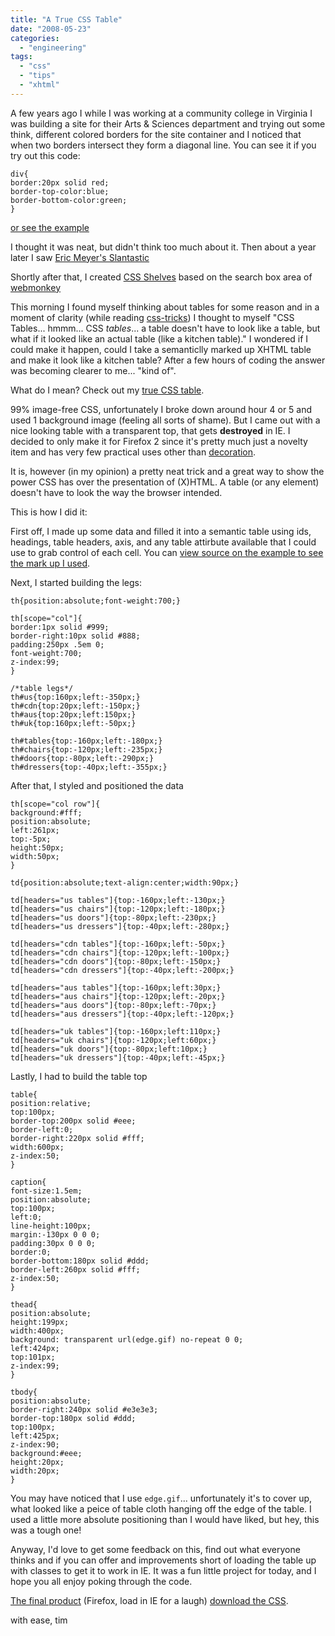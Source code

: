 ```yaml
---
title: "A True CSS Table"
date: "2008-05-23"
categories: 
  - "engineering"
tags: 
  - "css"
  - "tips"
  - "xhtml"
---
```


A few years ago I while I was working at a community college in Virginia I was building a site for their Arts & Sciences department and trying out some think, different colored borders for the site container and I noticed that when two borders intersect they form a diagonal line. You can see it if you try out this code:

```
div{
border:20px solid red;
border-top-color:blue;
border-bottom-color:green;
}
```

[or see the example](http://www.csskarma.com/lab/csstable/postexample.html)

I thought it was neat, but didn't think too much about it. Then about a year later I saw [Eric Meyer's Slantastic](http://meyerweb.com/eric/css/edge/slantastic/demo.html)

Shortly after that, I created [CSS Shelves](http://www.csskarma.com/lab/css_shelves) based on the search box area of [webmonkey](http://www.webmonkey.com)

This morning I found myself thinking about tables for some reason and in a moment of clarity (while reading [css-tricks](http://css-tricks.com/the-css-ah-ha-moment/)) I thought to myself "CSS Tables... hmmm... CSS _tables_... a table doesn't have to look like a table, but what if it looked like an actual table (like a kitchen table)." I wondered if I could make it happen, could I take a semanticlly marked up XHTML table and make it look like a kitchen table? After a few hours of coding the answer was becoming clearer to me... "kind of".

What do I mean? Check out my [true CSS table](http://www.csskarma.com/lab/csstable/).

99% image-free CSS, unfortunately I broke down around hour 4 or 5 and used 1 background image (feeling all sorts of shame). But I came out with a nice looking table with a transparent top, that gets **destroyed** in IE. I decided to only make it for Firefox 2 since it's pretty much just a novelty item and has very few practical uses other than [decoration](http://www.zeldman.com/2008/05/06/content-precedes-design/).

It is, however (in my opinion) a pretty neat trick and a great way to show the power CSS has over the presentation of (X)HTML. A table (or any element) doesn't have to look the way the browser intended.

This is how I did it:

First off, I made up some data and filled it into a semantic table using ids, headings, table headers, axis, and any table attirbute available that I could use to grab control of each cell. You can [view source on the example to see the mark up I used](http://www.csskarma.com/lab/csstable/).

Next, I started building the legs:

```
th{position:absolute;font-weight:700;}

th[scope="col"]{
border:1px solid #999;
border-right:10px solid #888;
padding:250px .5em 0;
font-weight:700;
z-index:99;
}

/*table legs*/
th#us{top:160px;left:-350px;}
th#cdn{top:20px;left:-150px;}
th#aus{top:20px;left:150px;}
th#uk{top:160px;left:-50px;}

th#tables{top:-160px;left:-180px;}
th#chairs{top:-120px;left:-235px;}
th#doors{top:-80px;left:-290px;}
th#dressers{top:-40px;left:-355px;}
```

After that, I styled and positioned the data

```
th[scope="col row"]{
background:#fff;
position:absolute;
left:261px;
top:-5px;
height:50px;
width:50px;
}

td{position:absolute;text-align:center;width:90px;}

td[headers="us tables"]{top:-160px;left:-130px;}
td[headers="us chairs"]{top:-120px;left:-180px;}
td[headers="us doors"]{top:-80px;left:-230px;}
td[headers="us dressers"]{top:-40px;left:-280px;}

td[headers="cdn tables"]{top:-160px;left:-50px;}
td[headers="cdn chairs"]{top:-120px;left:-100px;}
td[headers="cdn doors"]{top:-80px;left:-150px;}
td[headers="cdn dressers"]{top:-40px;left:-200px;}

td[headers="aus tables"]{top:-160px;left:30px;}
td[headers="aus chairs"]{top:-120px;left:-20px;}
td[headers="aus doors"]{top:-80px;left:-70px;}
td[headers="aus dressers"]{top:-40px;left:-120px;}

td[headers="uk tables"]{top:-160px;left:110px;}
td[headers="uk chairs"]{top:-120px;left:60px;}
td[headers="uk doors"]{top:-80px;left:10px;}
td[headers="uk dressers"]{top:-40px;left:-45px;}
```

Lastly, I had to build the table top

```
table{
position:relative;
top:100px;
border-top:200px solid #eee;
border-left:0;
border-right:220px solid #fff;
width:600px;
z-index:50;
}

caption{
font-size:1.5em;
position:absolute;
top:100px;
left:0;
line-height:100px;
margin:-130px 0 0 0;
padding:30px 0 0 0;
border:0;
border-bottom:180px solid #ddd;
border-left:260px solid #fff;
z-index:50;
}

thead{
position:absolute;
height:199px;
width:400px;
background: transparent url(edge.gif) no-repeat 0 0;
left:424px;
top:101px;
z-index:99;
}

tbody{
position:absolute;
border-right:240px solid #e3e3e3;
border-top:180px solid #ddd;
top:100px;
left:425px;
z-index:90;
background:#eee;
height:20px;
width:20px;
}
```

You may have noticed that I use `edge.gif`... unfortunately it's to cover up, what looked like a peice of table cloth hanging off the edge of the table. I used a little more absolute positioning than I would have liked, but hey, this was a tough one!

Anyway, I'd love to get some feedback on this, find out what everyone thinks and if you can offer and improvements short of loading the table up with classes to get it to work in IE. It was a fun little project for today, and I hope you all enjoy poking through the code.

[The final product](http://www.csskarma.com/lab/csstable/) (Firefox, load in IE for a laugh) [download the CSS](http://www.csskarma.com/lab/csstable/table.css).

with ease, tim
